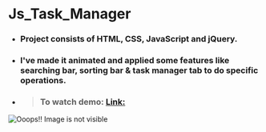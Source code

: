 # Js_Task_Manager
* ### Project consists of HTML, CSS, JavaScript and jQuery. 
* ### I've made it animated and applied some features like searching bar, sorting bar &amp; task manager tab to do specific operations.
* > ###  To watch demo: [Link:](https://ngandhi369.github.io/Js_Task_Manager/)
![Ooops!! Image is not visible]() 
